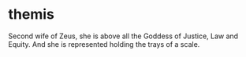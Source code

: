 # themis
Second wife of Zeus, she is above all the Goddess of Justice, Law and Equity. And she is represented holding the trays of a scale.
